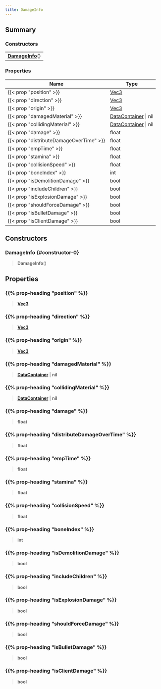 ```yaml
---
title: DamageInfo
---
```


## Summary

### Constructors

|  |
| --- |
| **[DamageInfo](#constructor-0)**() |

### Properties

| Name | Type |
| ---- | ---- |
| {{< prop "position" >}} | [Vec3](/vext/ref/shared/type/vec3) |
| {{< prop "direction" >}} | [Vec3](/vext/ref/shared/type/vec3) |
| {{< prop "origin" >}} | [Vec3](/vext/ref/shared/type/vec3) |
| {{< prop "damagedMaterial" >}} | [DataContainer](/vext/ref/shared/type/datacontainer) \| nil |
| {{< prop "collidingMaterial" >}} | [DataContainer](/vext/ref/shared/type/datacontainer) \| nil |
| {{< prop "damage" >}} | float |
| {{< prop "distributeDamageOverTime" >}} | float |
| {{< prop "empTime" >}} | float |
| {{< prop "stamina" >}} | float |
| {{< prop "collisionSpeed" >}} | float |
| {{< prop "boneIndex" >}} | int |
| {{< prop "isDemolitionDamage" >}} | bool |
| {{< prop "includeChildren" >}} | bool |
| {{< prop "isExplosionDamage" >}} | bool |
| {{< prop "shouldForceDamage" >}} | bool |
| {{< prop "isBulletDamage" >}} | bool |
| {{< prop "isClientDamage" >}} | bool |

## Constructors

### DamageInfo {#constructor-0}

> **DamageInfo**()

## Properties

### {{% prop-heading "position" %}}

> **[Vec3](/vext/ref/shared/type/vec3)**

### {{% prop-heading "direction" %}}

> **[Vec3](/vext/ref/shared/type/vec3)**

### {{% prop-heading "origin" %}}

> **[Vec3](/vext/ref/shared/type/vec3)**

### {{% prop-heading "damagedMaterial" %}}

> **[DataContainer](/vext/ref/shared/type/datacontainer)** \| **nil**

### {{% prop-heading "collidingMaterial" %}}

> **[DataContainer](/vext/ref/shared/type/datacontainer)** \| **nil**

### {{% prop-heading "damage" %}}

> **float**

### {{% prop-heading "distributeDamageOverTime" %}}

> **float**

### {{% prop-heading "empTime" %}}

> **float**

### {{% prop-heading "stamina" %}}

> **float**

### {{% prop-heading "collisionSpeed" %}}

> **float**

### {{% prop-heading "boneIndex" %}}

> **int**

### {{% prop-heading "isDemolitionDamage" %}}

> **bool**

### {{% prop-heading "includeChildren" %}}

> **bool**

### {{% prop-heading "isExplosionDamage" %}}

> **bool**

### {{% prop-heading "shouldForceDamage" %}}

> **bool**

### {{% prop-heading "isBulletDamage" %}}

> **bool**

### {{% prop-heading "isClientDamage" %}}

> **bool**

